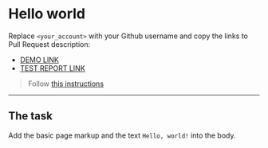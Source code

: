 # Hello world
Replace `<your_account>` with your Github username and copy the links to Pull Request description:
- [DEMO LINK](https://Serhii-Usenko.github.io/layout_hello-world/)
- [TEST REPORT LINK](https://Serhii-Usenko.github.io/layout_hello-world/report/html_report/)

> Follow [this instructions](https://github.com/mate-academy/layout_task-guideline#how-to-solve-the-layout-tasks-on-github)
___

## The task 
Add the basic page markup and the text `Hello, world!` into the body.
